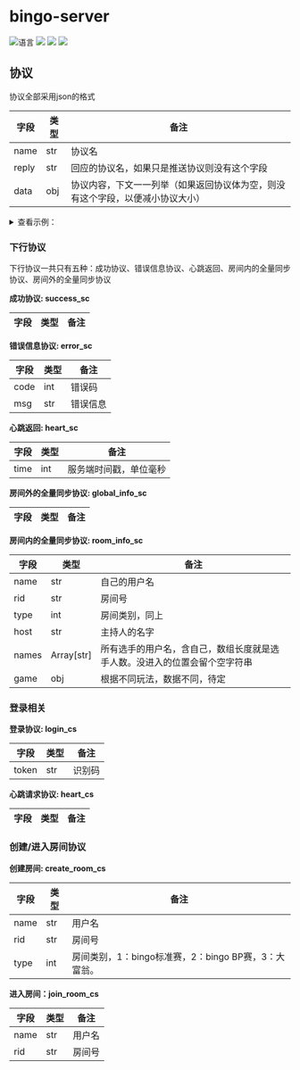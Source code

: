 # bingo-server

![](https://img.shields.io/github/languages/top/Touhou-Freshman-Camp/bingo-server "语言")
[![](https://img.shields.io/github/workflow/status/Touhou-Freshman-Camp/bingo-server/Go)](https://github.com/Touhou-Freshman-Camp/bingo-server/actions/workflows/golangci-lint.yml "代码分析")
[![](https://img.shields.io/github/contributors/Touhou-Freshman-Camp/bingo-server)](https://github.com/Touhou-Freshman-Camp/bingo-server/graphs/contributors "贡献者")
[![](https://img.shields.io/github/license/Touhou-Freshman-Camp/bingo-server)](https://github.com/Touhou-Freshman-Camp/bingo-server/blob/master/LICENSE "许可协议")

## 协议

协议全部采用json的格式

| 字段    | 类型  | 备注                                      |
|-------|-----|-----------------------------------------|
| name  | str | 协议名                                     |
| reply | str | 回应的协议名，如果只是推送协议则没有这个字段                  |
| data  | obj | 协议内容，下文一一列举（如果返回协议体为空，则没有这个字段，以便减小协议大小） |

<details><summary>查看示例：</summary>

```json
{
    "name": "error_sc",
    "data": {
      "code": 1,
      "msg": "create room failed"
    }
}
```

</details>

### 下行协议

下行协议一共只有五种：成功协议、错误信息协议、心跳返回、房间内的全量同步协议、房间外的全量同步协议

**成功协议: success_sc**

| 字段  | 类型  | 备注  |
|-----|-----|-----|

**错误信息协议: error_sc**

| 字段   | 类型  | 备注   |
|------|-----|------|
| code | int | 错误码  |
| msg  | str | 错误信息 |

**心跳返回: heart_sc**

| 字段   | 类型  | 备注          |
|------|-----|-------------|
| time | int | 服务端时间戳，单位毫秒 |

**房间外的全量同步协议: global_info_sc**

| 字段  | 类型  | 备注  |
|-----|-----|-----|

**房间内的全量同步协议: room_info_sc**

| 字段    | 类型         | 备注                                    |
|-------|------------|---------------------------------------|
| name  | str        | 自己的用户名                                |
| rid   | str        | 房间号                                   |
| type  | int        | 房间类别，同上                               |
| host  | str        | 主持人的名字                                |
| names | Array[str] | 所有选手的用户名，含自己，数组长度就是选手人数。没进入的位置会留个空字符串 |
| game  | obj        | 根据不同玩法，数据不同，待定                        |

### 登录相关

**登录协议: login_cs**

| 字段    | 类型  | 备注  |
|-------|-----|-----|
| token | str | 识别码 |

**心跳请求协议: heart_cs**

| 字段  | 类型  | 备注  |
|-----|-----|-----|

### 创建/进入房间协议

**创建房间: create_room_cs**

| 字段   | 类型  | 备注                                 |
|------|-----|------------------------------------|
| name | str | 用户名                                |
| rid  | str | 房间号                                |
| type | int | 房间类别，1：bingo标准赛，2：bingo BP赛，3：大富翁。 |

**进入房间：join_room_cs**

| 字段   | 类型  | 备注  |
|------|-----|-----|
| name | str | 用户名 |
| rid  | str | 房间号 |
